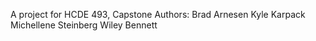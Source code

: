 A project for HCDE 493, Capstone
Authors:
Brad Arnesen
Kyle Karpack
Michellene Steinberg
Wiley Bennett